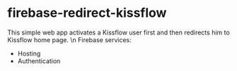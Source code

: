 # firebase-redirect-kissflow
This simple web app activates a Kissflow user first and then redirects him to Kissflow home page. \n
Firebase services:
- Hosting
- Authentication
